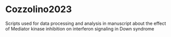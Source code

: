 # Cozzolino2023
Scripts used for data processing and analysis in manuscript about the effect of Mediator kinase inhibition on interferon signaling in Down syndrome
